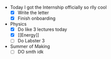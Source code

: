 - Today I got the Internship officially so rlly cool
	- [x] Write the letter
	- [x] Finish onboarding
- Physics
	- [x] Do like 3 lectures today
	- [x] [[Energy]]
	- [ ] Do Labster 3
- Summer of Making
	- [ ] DO smth idk